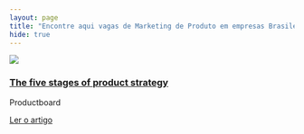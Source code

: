 ```yaml
---
layout: page
title: "Encontre aqui vagas de Marketing de Produto em empresas Brasileiras"
hide: true
---
```


<div class="page-cards">
    <div class="container">
    <div class="card w-100 mt-5 mb-5">
        <div class="card-body">
        <div class="row">
            <div class="col-md-4">
                <a href="https://www.productboard.com/blog/the-five-stages-of-product-strategy" target="_blank"><img src="https://res.cloudinary.com/felipe-barbosa/image/upload/q_100/v1556200094/pm-card-image_jemnlw.png" class="card-img"></a>
            </div>
            <div class="col-md-8">
            <h3 class="card-title"><a href="https://www.productboard.com/blog/the-five-stages-of-product-strategy" class="link-title" target="_blank">The five stages of product strategy</a></h3>
            <p class="card-text">Productboard</p>
            <a href="https://www.productboard.com/blog/the-five-stages-of-product-strategy" class="button" target="_blank">Ler o artigo</a>
            </div>
        </div>
        </div>
    </div>
</div>